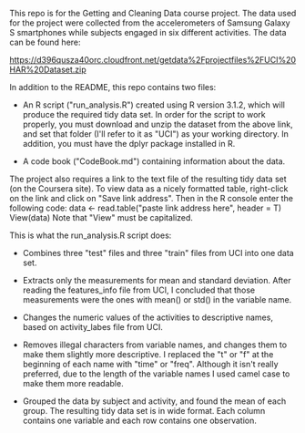 This repo is for the Getting and Cleaning Data course project. The data used for the project were collected from the accelerometers of Samsung
Galaxy S smartphones while subjects engaged in six different activities. The data can be found here:

https://d396qusza40orc.cloudfront.net/getdata%2Fprojectfiles%2FUCI%20HAR%20Dataset.zip

In addition to the README, this repo contains two files:

* An R script ("run_analysis.R") created using R version 3.1.2, which will produce the required tidy data set. In order for the script to work properly,
  you must download and unzip the dataset from the above link, and set that folder (I'll refer to it as "UCI") as your working directory. In addition,
  you must have the dplyr package installed in R.

* A code book ("CodeBook.md") containing information about the data.

The project also requires a link to the text file of the resulting tidy data set (on the Coursera site). To view data as a nicely formatted table, right-click
on the link and click on "Save link address". Then in the R console enter the following code:
data <- read.table("paste link address here", header = T)
View(data)
Note that "View" must be capitalized.

This is what the run_analysis.R script does:

* Combines three "test" files and three "train" files from UCI into one data set.

* Extracts only the measurements for mean and standard deviation. After reading the features_info file from UCI, I concluded that those measurements
  were the ones with mean() or std() in the variable name.

* Changes the numeric values of the activities to descriptive names, based on activity_labes file from UCI. 

* Removes illegal characters from variable names, and changes them to make them slightly more descriptive. I replaced the "t" or "f" at the
  beginning of each name with "time" or "freq". Although it isn't really preferred, due to the length of the variable names I used camel case 
  to make them more readable.

* Grouped the data by subject and activity, and found the mean of each group. The resulting tidy data set is in wide format. Each column contains 
  one variable and each row contains one observation.

